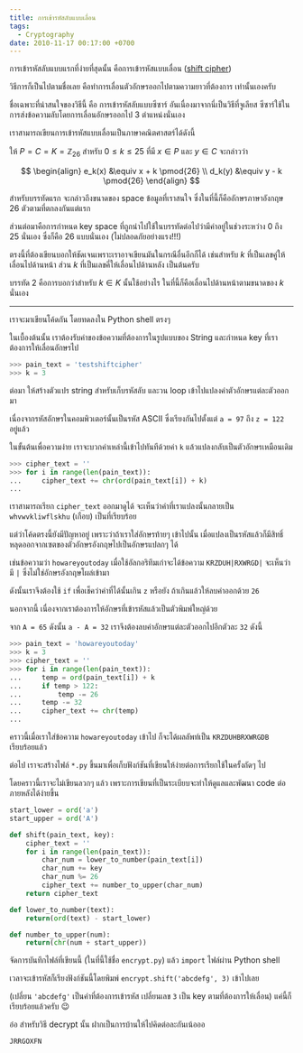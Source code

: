 ```yaml
---
title: การเข้ารหัสลับแบบเลื่อน
tags:
  - Cryptography
date: 2010-11-17 00:17:00 +0700
---
```


การเข้ารหัสลับแบบแรกที่ง่ายที่สุดนั้น คือการเข้ารหัสแบบเลื่อน ([shift cipher][])

วิธีการก็เป็นไปตามชื่อเลย คือทำการเลื่อนตัวอักษรออกไปตามความยาวที่ต้องการ เท่านั้นเองครับ

ชื่อเฉพาะที่น่าสนใจของวิธีนี้ คือ การเข้ารหัสลับแบบซีซาร์ อันเนื่องมาจากนี่เป็นวิธีที่จูเลียส ซีซาร์ใช้ในการส่งข้อความลับโดยการเลื่อนอักษรออกไป 3 ตำแหน่งนั่นเอง

เราสามารถเขียนการเข้ารหัสแบบเลื่อนเป็นภาษาคณิตศาสตร์ได้ดังนี้

ให้ $P = C = K = \mathbb{Z}_{26}$ สำหรับ $0 \le k \le 25$ ที่มี $x \in P$ และ $y \in C$ จะกล่าวว่า

$$
\begin{align}
e_k(x) &\equiv x + k \pmod{26} \\
d_k(y) &\equiv y - k \pmod{26}
\end{align}
$$

สำหรับบรรทัดแรก จะกล่าวถึงขนาดของ space ข้อมูลที่เราสนใจ ซึ่งในที่นี้ก็คืออักษรภาษาอังกฤษ 26 ตัวตามที่ตกลงกันแต่แรก

ส่วนต่อมาคือการกำหนด key space ที่ถูกนำไปใช้ในบรรทัดต่อไปว่ามีค่าอยู่ในช่วงระหว่าง 0 ถึง 25 นั่นเอง ซึ่งก็คือ  26 แบบนั่นเอง (ไม่ปลอดภัยอย่างแรง!!!)

ตรงนี้ที่ต้องเขียนบอกให้ชัดเจนเพราะเราอาจเขียนมันในกรณีอื่นอีกก็ได้ เช่นสำหรับ $k$ ที่เป็นเลขคู่ให้เลื่อนไปด้านหน้า ส่วน $k$ ที่เป็นเลขคี่ให้เลื่อนไปด้านหลัง เป็นต้นครับ

บรรทัด 2 คือการบอกว่าสำหรับ $k \in K$ นั้นใช้อย่างไร ในที่นี้ก็คือเลื่อนไปด้านหน้าตามขนาดของ $k$ นั่นเอง

---

เราจะมาเขียนโค้ดกัน โดยทดลงใน Python shell ตรงๆ

ในเบื้องต้นนั้น เราต้องรับค่าของข้อความที่ต้องการในรูปแบบของ String และกำหนด key ที่เราต้องการให้เลื่อนอักษรไป

``` python
>>> pain_text = 'testshiftcipher'
>>> k = 3
```

ต่อมา ให้สร้างตัวแปร string สำหรับเก็บรหัสลับ และวน loop เข้าไปแปลงค่าตัวอักษรแต่ละตัวออกมา

เนื่องจากรหัสอักษรในคอมพิวเตอร์นั้นเป็นรหัส ASCII ซึ่งเรียงกันไปตั้งแต่ `a = 97` ถึง `z = 122` อยู่แล้ว

ในขั้นต้นเพื่อความง่าย เราจะบวกค่าเหล่านี้เข้าไปทันทีด้วยค่า `k` แล้วแปลงกลับเป็นตัวอักษรเหมือนเดิม

``` python
>>> cipher_text = ''
>>> for i in range(len(pain_text)):
...     cipher_text += chr(ord(pain_text[i]) + k)
...
```

เราสามารถเรียก `cipher_text` ออกมาดูได้ จะเห็นว่าคำที่เราแปลงนั้นกลายเป็น `whvwvkliwflskhu` (เกือบ) เป็นที่เรียบร้อย

แต่ว่าโค้ดตรงนี้ยังมีปัญหาอยู่ เพราะว่าถ้าเราใส่อักษรท้ายๆ เข้าไปนั้น เมื่อแปลงเป็นรหัสแล้วก็มีสิทธิ์หลุดออกจากเซตของตัวอักษรอังกฤษไปเป็นอักษรแปลกๆ ได้

เช่นข้อความว่า `howareyoutoday` เมื่อใช้อัลกอริทึมเก่าจะได้ข้อความ `KRZDUH|RXWRGD|` จะเห็นว่ามี `|` ซึ่งไม่ใช่อักษรอังกฤษโผล่เข้ามา

ดังนั้นเราจึงต้องใช้ `if` เพื่อเช็คว่าค่าที่ได้นั้นเกิน `z` หรือยัง ถ้าเกินแล้วให้ลบค่าออกด้วย `26`

นอกจากนี้ เนื่องจากเราต้องการให้อักษรที่เข้ารหัสแล้วเป็นตัวพิมพ์ใหญ่ด้วย

จาก `A = 65` ดังนั้น `a - A = 32` เราจึงต้องลบค่าอักษรแต่ละตัวออกไปอีกตัวละ `32` ดังนี้

``` python
>>> pain_text = 'howareyoutoday'
>>> k = 3 
>>> cipher_text = ''
>>> for i in range(len(pain_text)):
...     temp = ord(pain_text[i]) + k
...     if temp > 122:
...         temp -= 26
...     temp -= 32
...     cipher_text += chr(temp)
...
```

คราวนี้เมื่อเราใส่ข้อความ `howareyoutoday` เข้าไป ก็จะได้ผลลัพท์เป็น `KRZDUHBRXWRGDB` เรียบร้อยแล้ว

ต่อไป เราจะสร้างไฟล์ `*.py` ขึ้นมาเพื่อเก็บฟังก์ชันที่เขียนให้ง่ายต่อการเรียกใช้ในครั้งถัดๆ ไป

โดยคราวนี้เราจะไม่เขียนลวกๆ แล้ว เพราะการเขียนที่เป็นระเบียบจะทำให้ดูแลและพัฒนา code ต่อภายหลังได้ง่ายขึ้น

``` python
start_lower = ord('a')
start_upper = ord('A')

def shift(pain_text, key):
    cipher_text = ''
    for i in range(len(pain_text)):
        char_num = lower_to_number(pain_text[i])
        char_num += key
        char_num %= 26
        cipher_text += number_to_upper(char_num)
    return cipher_text

def lower_to_number(text):
    return(ord(text) - start_lower)

def number_to_upper(num):
    return(chr(num + start_upper))
```

จัดการบันทึกไฟล์ที่เขียนนี้ (ในที่นี้ใช้ชื่อ `encrypt.py`) แล้ว `import` ไฟล์ผ่าน Python shell

เวลาจะเข้ารหัสก็เรียงฟังก์ชันนี้โดยพิมพ์ `encrypt.shift('abcdefg', 3)` เข้าไปเลย

(เปลี่ยน `'abcdefg'` เป็นคำที่ต้องการเข้ารหัส เปลี่ยนเลข `3` เป็น key ตามที่ต้องการให้เลื่อน) แค่นี้ก็เรียบร้อยแล้วครับ 😉

อ๋อ สำหรับวิธี decrypt นั้น ฝากเป็นการบ้านให้ไปคิดต่อละกันเน้อออ

```
JRRGOXFN
```


[shift cipher]: //en.wikipedia.org/wiki/Caesar_cipher
